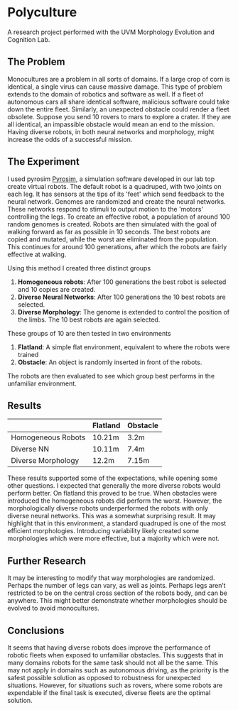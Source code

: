 # Polyculture 
A research project performed with the UVM Morphology Evolution and Cognition Lab.

## The Problem 
Monocultures are a problem in all sorts of domains. If a large crop of corn is identical, a single virus can cause massive damage. This type of problem extends to the domain of robotics and software as well. If a fleet of autonomous cars all share identical software, malicious software could take down the entire fleet. Similarly, an unexpected obstacle could render a fleet obsolete. Suppose you send 10 rovers to mars to explore a crater. If they are all identical, an impassible obstacle would mean an end to the mission. Having diverse robots, in both neural networks and morphology, might increase the odds of a successful mission. 

## The Experiment 
I used pyrosim [Pyrosim](https://ccappelle.github.io/pyrosim/ "Pyrosim"), a simulation software developed in our lab top create virtual robots. The default robot is a quadruped, with two joints on each leg. It has sensors at the tips of its 'feet' which send feedback to the neural network. Genomes are randomized and create the neural networks. These networks respond to stimuli to output motion to the 'motors' controlling the legs. To create an effective robot, a population of around 100 random genomes is created. Robots are then simulated with the goal of walking forward as far as possible in 10 seconds. The best robots are copied and mutated, while the worst are eliminated from the population. This continues for around 100 generations, after which the robots are fairly effective at walking. 

Using this method I created three distinct groups 
1. **Homogeneous robots**: After 100 generations the best robot is selected and 10 copies are created.
2. **Diverse Neural Networks**: After 100 generations the 10 best robots are selected.
3. **Diverse Morphology**: The genome is extended to control the position of the limbs. The 10 best robots are again selected.

These groups of 10 are then tested in two environments 
1. **Flatland**: A simple flat environment, equivalent to where the robots were trained
2. **Obstacle**: An object is randomly inserted in front of the robots.

The robots are then evaluated to see which group best performs in the unfamiliar environment.

## Results 

|              | Flatland | Obstacle |
| ------------- | ------------- | ---------- |
| Homogeneous Robots | 10.21m | 3.2m |
| Diverse NN | 10.11m | 7.4m |
| Diverse Morphology | 12.2m | 7.15m | 

These results supported some of the expectations, while opening some other questions. I expected that generally the more diverse robots would perform better. On flatland this proved to be true. When obstacles were introduced the homogeneous robots did perform the worst. However, the morphologically diverse robots underperformed the robots with only diverse neural networks. This was a somewhat surprising result. It may highlight that in this environment, a standard quadruped is one of the most efficient morphologies. Introducing variability likely created some morphologies which were more effective, but a majority which were not.

## Further Research 
It may be interesting to modify that way morphologies are randomized. Perhaps the number of legs can vary, as well as joints. Perhaps legs aren’t restricted to be on the central cross section of the robots body, and can be anywhere. This might better demonstrate whether morphologies should be evolved to avoid monocultures. 

## Conclusions
It seems that having diverse robots does improve the performance of robotic fleets when exposed to unfamiliar obstacles. This suggests that in many domains robots for the same task should not all be the same. This may not apply in domains such as autonomous driving, as the priority is the safest possible solution as opposed to robustness for unexpected situations. However, for situations such as rovers, where some robots are expendable if the final task is executed, diverse fleets are the optimal solution.
